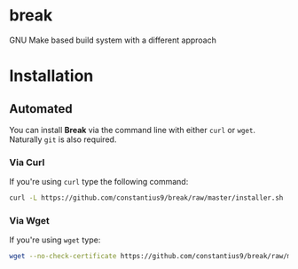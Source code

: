 # break

GNU Make based build system with a different approach

# Installation

## Automated

You can install **Break** via the command line with either `curl` or
`wget`. Naturally `git` is also required.

### Via Curl

If you're using `curl` type the following command:

```bash
curl -L https://github.com/constantius9/break/raw/master/installer.sh | sh
```

### Via Wget

If you're using `wget` type:

```bash
wget --no-check-certificate https://github.com/constantius9/break/raw/master/installer.sh -O - | sh
```
